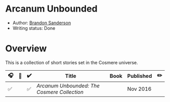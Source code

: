 # Arcanum Unbounded

- Author: [Brandon Sanderson](../../authors.md#brandon-sanderson)
- Writing status: Done

# Overview

This is a collection of short stories set in the Cosmere universe.

| 🎧 | 📱 | ✔️ | Title | Book | Published | ✏️ |
| - | - | - | - | - | - | - |
| ✅ | | ✅ | _Arcanum Unbounded: The Cosmere Collection_ | | Nov 2016 | |
